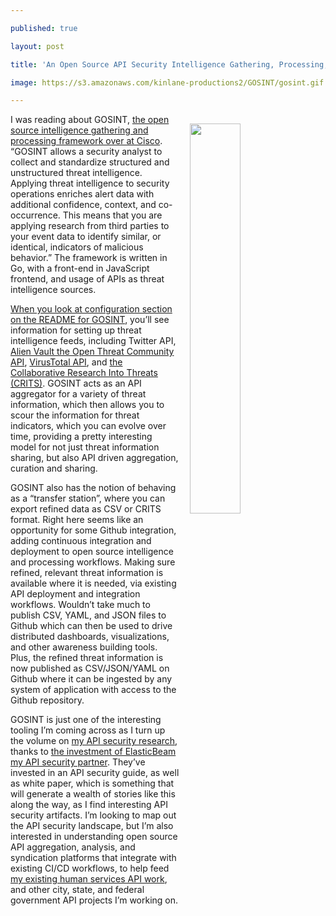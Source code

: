 ---
published: true
layout: post
title: 'An Open Source API Security Intelligence Gathering, Processing, And'
image: https://s3.amazonaws.com/kinlane-productions2/GOSINT/gosint.gif
---

<p><a href="https://blogs.cisco.com/security/open-source-threat-intel-gosint"><img src="https://s3.amazonaws.com/kinlane-productions2/GOSINT/gosint.gif" align="right" width="40%" style="padding: 15px;" /></a>
<p>I was reading about GOSINT, <a href="https://blogs.cisco.com/security/open-source-threat-intel-gosint">the open source intelligence gathering and processing framework over at Cisco</a>. “GOSINT allows a security analyst to collect and standardize structured and unstructured threat intelligence. Applying threat intelligence to security operations enriches alert data with additional confidence, context, and co-occurrence. This means that you are applying research from third parties to your event data to identify similar, or identical, indicators of malicious behavior.” The framework is written in Go, with a front-end in JavaScript frontend, and usage of APIs as threat intelligence sources.

<p><a href="https://github.com/ciscocsirt/gosint">When you look at configuration section on the README for GOSINT</a>, you’ll see information for setting up threat intelligence feeds, including Twitter API, <a href="https://otx.alienvault.com/api/">Alien Vault the Open Threat Community API</a>, <a href="https://www.virustotal.com/">VirusTotal API</a>, and <a href="https://crits.github.io/">the Collaborative Research Into Threats (CRITS)</a>.  GOSINT acts as an API aggregator for a variety of threat information, which then allows you to scour the information for threat indicators, which you can evolve over time, providing a pretty interesting model for not just threat information sharing, but also API driven aggregation, curation and sharing.

<p>GOSINT also has the notion of behaving as a “transfer station”, where you can export refined data as CSV or CRITS format. Right here seems like an opportunity for some Github integration, adding continuous integration and deployment to open source intelligence and processing workflows. Making sure refined, relevant threat information is available where it is needed, via existing API deployment and integration workflows. Wouldn’t take much to publish CSV, YAML, and JSON files to Github which can then be used to drive distributed dashboards, visualizations, and other awareness building tools. Plus, the refined threat information is now published as CSV/JSON/YAML on Github where it can be ingested by any system of application with access to the Github repository.

<p>GOSINT is just one of the interesting tooling I’m coming across as I turn up the volume on <a href="http://security.apievangelist.com">my API security research</a>, thanks to <a href="https://www.elasticbeam.com/">the investment of ElasticBeam my API security partner</a>. They’ve invested in an API security guide, as well as white paper, which is something that will generate a wealth of stories like this along the way, as I find interesting API security artifacts. I’m looking to map out the API security landscape, but I’m also interested in understanding open source API aggregation, analysis, and syndication platforms that integrate with existing CI/CD workflows, to help feed <a href="http://org.open.referral.adopta.agency/">my existing human services API work</a>, and other city, state, and federal government API projects I’m working on.


